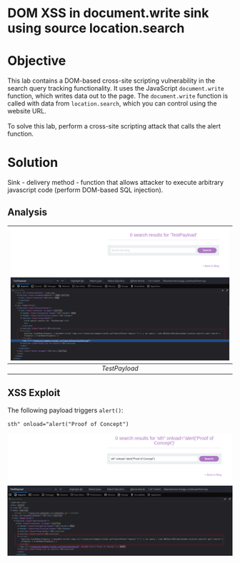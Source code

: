 # DOM XSS in document.write sink using source location.search
# Objective
This lab contains a DOM-based cross-site scripting vulnerability in the search query tracking functionality. It uses the JavaScript `document.write` function, which writes data out to the page. The `document.write` function is called with data from `location.search`, which you can control using the website URL.\
\
To solve this lab, perform a cross-site scripting attack that calls the alert function.

# Solution
Sink - delivery method - function that allows attacker to execute arbitrary javascript code (perform DOM-based SQL injection).

## Analysis
|![](Images/image-1.png)|
|:--:| 
| *TestPayload* |

## XSS Exploit
The following payload triggers `alert()`:
```
sth" onload="alert("Proof of Concept")
```
![](Images/image-2.png)

